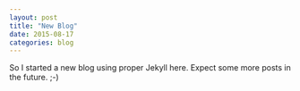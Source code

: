 ```yaml
---
layout: post
title: "New Blog"
date: 2015-08-17
categories: blog
---
```


So I started a new blog using proper Jekyll here. Expect some more posts in the future. ;-)

